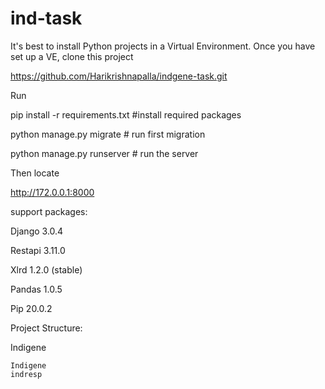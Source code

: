 # ind-task

It's best to install Python projects in a Virtual Environment. Once you have set up a VE, clone this project

https://github.com/Harikrishnapalla/indgene-task.git

Run 

pip install -r requirements.txt #install required packages 

python manage.py migrate # run first migration 

python manage.py runserver # run the server

Then locate 

http://172.0.0.1:8000

support packages:

Django 3.0.4

Restapi 3.11.0

Xlrd   1.2.0 (stable)

Pandas 1.0.5

Pip 20.0.2

Project Structure:


Indigene

	Indigene
	indresp


